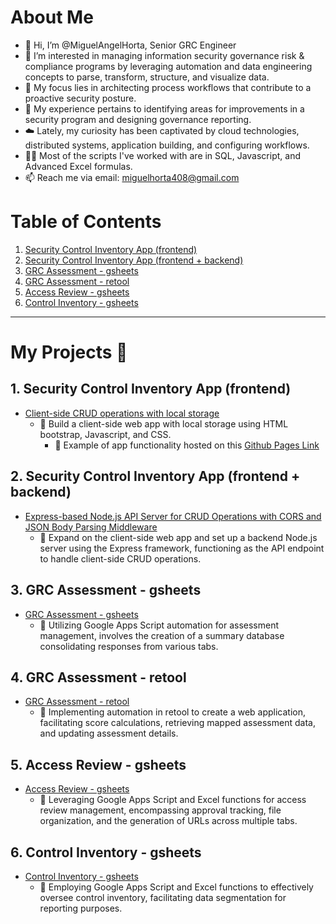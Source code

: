 # About Me
- 👋 Hi, I’m @MiguelAngelHorta, Senior GRC Engineer
- 👀 I’m interested in managing information security governance risk & compliance programs by leveraging automation and data engineering concepts to parse, transform, structure, and visualize data.
- 🧘 My focus lies in architecting process workflows that contribute to a proactive security posture. 
- 🌱 My experience pertains to identifying areas for improvements in a security program and designing governance reporting.
- ☁️ Lately, my curiosity has been captivated by cloud technologies, distributed systems, application building, and configuring workflows.
- 🧑‍💻 Most of the scripts I've worked with are in SQL, Javascript, and Advanced Excel formulas.
- 📫 Reach me via email: miguelhorta408@gmail.com

# Table of Contents

1. [Security Control Inventory App (frontend)](#security-control-inventory-app-frontend)
2. [Security Control Inventory App (frontend + backend)](#security-control-inventory-app-backend)
3. [GRC Assessment - gsheets](#grc-assessment-gsheets)
4. [GRC Assessment - retool](#grc-assessment-retool)
5. [Access Review - gsheets](#access-review-gsheets)
6. [Control Inventory - gsheets](#control-inventory-gsheets)

---

# My Projects 🚀

## 1. Security Control Inventory App (frontend)
- [Client-side CRUD operations with local storage](https://github.com/MiguelAngelHorta/CRUD-App)
    - 🔨 Build a client-side web app with local storage using HTML bootstrap, Javascript, and CSS.
        - 🎯 Example of app functionality hosted on this [Github Pages Link](https://miguelangelhorta.github.io/Security-Controls-Inventory/)

## 2. Security Control Inventory App (frontend + backend)
- [Express-based Node.js API Server for CRUD Operations with CORS and JSON Body Parsing Middleware](https://github.com/MiguelAngelHorta/API-Server)
    - 🔨 Expand on the client-side web app and set up a backend Node.js server using the Express framework, functioning as the API endpoint to handle client-side CRUD operations.

## 3. GRC Assessment - gsheets
- [GRC Assessment - gsheets](https://github.com/MiguelAngelHorta/GRC_Assessment/tree/main?tab=readme-ov-file#grc-assessment)
    - 🔨 Utilizing Google Apps Script automation for assessment management, involves the creation of a summary database consolidating responses from various tabs.

## 4. GRC Assessment - retool
- [GRC Assessment - retool](https://github.com/MiguelAngelHorta/Retool-Assessment/tree/main)
    - 🔨 Implementing automation in retool to create a web application, facilitating score calculations, retrieving mapped assessment data, and updating assessment details.

## 5. Access Review - gsheets
- [Access Review - gsheets](https://github.com/MiguelAngelHorta/Access-Reviews)
    - 🔨 Leveraging Google Apps Script and Excel functions for access review management, encompassing approval tracking, file organization, and the generation of URLs across multiple tabs.

## 6. Control Inventory - gsheets
- [Control Inventory - gsheets](https://github.com/MiguelAngelHorta/Control-Inventory)
    - 🔨 Employing Google Apps Script and Excel functions to effectively oversee control inventory, facilitating data segmentation for reporting purposes.



<!---
MiguelAngelHorta/MiguelAngelHorta is a ✨ special ✨ repository because its `README.md` (this file) appears on your GitHub profile.
You can click the Preview link to take a look at your changes.
--->
